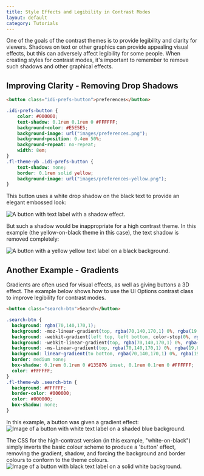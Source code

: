 ```yaml
---
title: Style Effects and Legibility in Contrast Modes
layout: default
category: Tutorials
---
```


One of the goals of the contrast themes is to provide legibility and clarity for viewers. Shadows on text or other
graphics can provide appealing visual effects, but this can adversely affect legibility for some people. When creating
styles for contrast modes, it's important to remember to remove such shadows and other graphical effects.

## Improving Clarity - Removing Drop Shadows

```html
<button class="idi-prefs-button">preferences</button>
```

```css
.idi-prefs-button {
    color: #000000;
    text-shadow: 0.1rem 0.1rem 0 #FFFFFF;
    background-color: #E5E5E5;
    background-image: url("images/preferences.png");
    background-position: 0.4em 50%;
    background-repeat: no-repeat;
    width: 8em;
}
.fl-theme-yb .idi-prefs-button {
    text-shadow: none;
    border: 0.1rem solid yellow;
    background-image: url("images/preferences-yellow.png");
}
```

This button uses a white drop shadow on the black text to provide an elegant embossed look:

![A button with text label with a shadow effect.](../images/tutorial-uio-shadow-regular.png)

But such a shadow would be inappropriate for a high contrast theme. In this example (the yellow-on-black theme in this
case), the text shadow is removed completely:

![A button with a yellow yellow text label on a black background.](../images/tutorial-uio-shadow-hc.png)

## Another Example - Gradients

Gradients are often used for visual effects, as well as giving buttons a 3D effect. The example below shows how to use
the UI Options contrast class to improve legibility for contrast modes.

```html
<button class="search-btn">Search</button>
```

```css
.search-btn {
  background: rgba(70,140,170,1);
  background: -moz-linear-gradient(top, rgba(70,140,170,1) 0%, rgba(19,88,118,1) 100%);
  background: -webkit-gradient(left top, left bottom, color-stop(0%, rgba(70,140,170,1)), color-stop(100%, rgba(19,88,118,1)));
  background: -webkit-linear-gradient(top, rgba(70,140,170,1) 0%, rgba(19,88,118,1) 100%);
  background: -ms-linear-gradient(top, rgba(70,140,170,1) 0%, rgba(19,88,118,1) 100%);
  background: linear-gradient(to bottom, rgba(70,140,170,1) 0%, rgba(19,88,118,1) 100%);
  border: medium none;
  box-shadow: 0.1rem 0.1rem 0 #135876 inset, 0.1rem 0.1rem 0 #FFFFFF;
  color: #FFFFFF;
}
.fl-theme-wb .search-btn {
  background: #FFFFFF;
  border-color: #000000;
  color: #000000;
  box-shadow: none;
}
```

In this example, a button was given a gradient effect:
![Image of a button with white text label on a shaded blue background.](../images/tutorial-uio-button-regular.png)

The CSS for the high-contrast version (in this example, "white-on-black") simply inverts the basic colour scheme to
produce a 'button' effect, removing the gradient, shadow, and forcing the background and border colours to conform to
the theme colours.
![Image of a button with black text label on a solid white background.](../images/tutorial-uio-button-hc.png)

